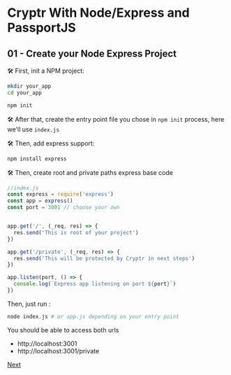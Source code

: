 # Cryptr With Node/Express and PassportJS

## 01 - Create your Node Express Project

🛠️ First, init a NPM project:

```bash
mkdir your_app
cd your_app

npm init
```

🛠️ After that, create the entry point file you chose in `npm init` process, here we'll use `index.js`


🛠️ Then, add express support:

```bash 
npm install express
```

🛠️ Then, create root and private paths express base code

```javascript
//index.js
const express = require('express')
const app = express()
const port = 3001 // choose your own


app.get('/', (_req, res) => {
  res.send('This is root of your project')
})

app.get('/private', (_req, res) => {
  res.send('This will be protected by Cryptr in next steps')
})

app.listen(port, () => {
  console.log(`Express app listening on port ${port}`)
})
```

Then, just run :

```bash
node index.js # or app.js depending on your entry point
```

You should be able to access both urls

- http://localhost:3001
- http://localhost:3001/private


[Next](https://github.com/cryptr-examples/cryptr-node-express-passport-sample/tree/02-add-cryptr-passport)